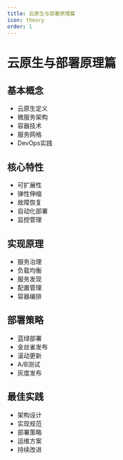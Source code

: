 ```yaml
---
title: 云原生与部署原理篇
icon: theory
order: 1
---
```


# 云原生与部署原理篇

## 基本概念
- 云原生定义
- 微服务架构
- 容器技术
- 服务网格
- DevOps实践

## 核心特性
- 可扩展性
- 弹性伸缩
- 故障恢复
- 自动化部署
- 监控管理

## 实现原理
- 服务治理
- 负载均衡
- 服务发现
- 配置管理
- 容器编排

## 部署策略
- 蓝绿部署
- 金丝雀发布
- 滚动更新
- A/B测试
- 灰度发布

## 最佳实践
- 架构设计
- 实现规范
- 部署策略
- 运维方案
- 持续改进
